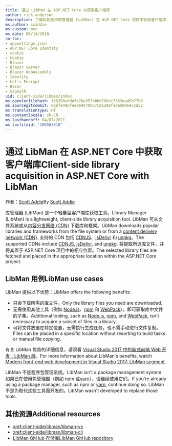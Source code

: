 ```yaml
---
title: 通过 LibMan 在 ASP.NET Core 中获取客户端库
author: rick-anderson
description: 了解如何使用库管理器 (LibMan) 在 ASP.NET Core 项目中安装客户端库资产。
ms.author: scaddie
ms.custom: mvc
ms.date: 08/14/2018
no-loc:
- appsettings.json
- ASP.NET Core Identity
- cookie
- Cookie
- Blazor
- Blazor Server
- Blazor WebAssembly
- Identity
- Let's Encrypt
- Razor
- SignalR
uid: client-side/libman/index
ms.openlocfilehash: 168390edd4fe7be353bbb0768cc7363ee45b77b5
ms.sourcegitcommit: 0abfe496fed8e9470037c8128efa8a50069ccd52
ms.translationtype: HT
ms.contentlocale: zh-CN
ms.lasthandoff: 04/07/2021
ms.locfileid: "106563818"
---
```

# <a name="client-side-library-acquisition-in-aspnet-core-with-libman"></a><span data-ttu-id="4597e-103">通过 LibMan 在 ASP.NET Core 中获取客户端库</span><span class="sxs-lookup"><span data-stu-id="4597e-103">Client-side library acquisition in ASP.NET Core with LibMan</span></span>

<span data-ttu-id="4597e-104">作者：[Scott Addie](https://twitter.com/Scott_Addie)</span><span class="sxs-lookup"><span data-stu-id="4597e-104">By [Scott Addie](https://twitter.com/Scott_Addie)</span></span>

<span data-ttu-id="4597e-105">库管理器 (LibMan) 是一个轻量型客户端库获取工具。</span><span class="sxs-lookup"><span data-stu-id="4597e-105">Library Manager (LibMan) is a lightweight, client-side library acquisition tool.</span></span> <span data-ttu-id="4597e-106">LibMan 可从文件系统或从[内容分发网络 (CDN)](https://wikipedia.org/wiki/Content_delivery_network) 下载库和框架。</span><span class="sxs-lookup"><span data-stu-id="4597e-106">LibMan downloads popular libraries and frameworks from the file system or from a [content delivery network (CDN)](https://wikipedia.org/wiki/Content_delivery_network).</span></span> <span data-ttu-id="4597e-107">支持的 CDN 包括 [CDNJS](https://cdnjs.com/)、[jsDelivr](https://www.jsdelivr.com/) 和 [unpkg](https://unpkg.com/#/)。</span><span class="sxs-lookup"><span data-stu-id="4597e-107">The supported CDNs include [CDNJS](https://cdnjs.com/), [jsDelivr](https://www.jsdelivr.com/), and [unpkg](https://unpkg.com/#/).</span></span> <span data-ttu-id="4597e-108">将提取所选库文件，并将其置于 ASP.NET Core 项目中的相应位置。</span><span class="sxs-lookup"><span data-stu-id="4597e-108">The selected library files are fetched and placed in the appropriate location within the ASP.NET Core project.</span></span>

## <a name="libman-use-cases"></a><span data-ttu-id="4597e-109">LibMan 用例</span><span class="sxs-lookup"><span data-stu-id="4597e-109">LibMan use cases</span></span>

<span data-ttu-id="4597e-110">LibMan 提供以下优势：</span><span class="sxs-lookup"><span data-stu-id="4597e-110">LibMan offers the following benefits:</span></span>

* <span data-ttu-id="4597e-111">只会下载所需的库文件。</span><span class="sxs-lookup"><span data-stu-id="4597e-111">Only the library files you need are downloaded.</span></span>
* <span data-ttu-id="4597e-112">无需使用其他工具（例如 [Node.js](https://nodejs.org)、[npm](https://www.npmjs.com) 和 [ WebPack](https://webpack.js.org)），即可获取库中文件的子集。</span><span class="sxs-lookup"><span data-stu-id="4597e-112">Additional tooling, such as [Node.js](https://nodejs.org), [npm](https://www.npmjs.com), and [WebPack](https://webpack.js.org), isn't necessary to acquire a subset of files in a library.</span></span>
* <span data-ttu-id="4597e-113">可将文件放置在特定位置，无需执行生成任务，也不需手动进行文件复制。</span><span class="sxs-lookup"><span data-stu-id="4597e-113">Files can be placed in a specific location without resorting to build tasks or manual file copying.</span></span>

<span data-ttu-id="4597e-114">有关 LibMan 优势的详细信息，请观看 [Visual Studio 2017 中的新式前端 Web 开发：LibMan 段](https://channel9.msdn.com/Events/Build/2017/B8073#time=43m34s)。</span><span class="sxs-lookup"><span data-stu-id="4597e-114">For more information about LibMan's benefits, watch [Modern front-end web development in Visual Studio 2017: LibMan segment](https://channel9.msdn.com/Events/Build/2017/B8073#time=43m34s).</span></span>

<span data-ttu-id="4597e-115">LibMan 不是程序包管理系统。</span><span class="sxs-lookup"><span data-stu-id="4597e-115">LibMan isn't a package management system.</span></span> <span data-ttu-id="4597e-116">如果已在使用包管理器（例如 npm 或[yarn](https://yarnpkg.com)），请继续使用它们。</span><span class="sxs-lookup"><span data-stu-id="4597e-116">If you're already using a package manager, such as npm or [yarn](https://yarnpkg.com), continue doing so.</span></span> <span data-ttu-id="4597e-117">LibMan 不是为取代这些工具而开发的。</span><span class="sxs-lookup"><span data-stu-id="4597e-117">LibMan wasn't developed to replace those tools.</span></span>

## <a name="additional-resources"></a><span data-ttu-id="4597e-118">其他资源</span><span class="sxs-lookup"><span data-stu-id="4597e-118">Additional resources</span></span>

* <xref:client-side/libman/libman-vs>
* <xref:client-side/libman/libman-cli>
* [<span data-ttu-id="4597e-119">LibMan GitHub 存储库</span><span class="sxs-lookup"><span data-stu-id="4597e-119">LibMan GitHub repository</span></span>](https://github.com/aspnet/LibraryManager)
